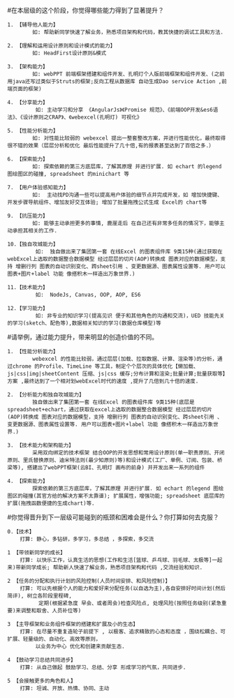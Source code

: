 #在本层级的这个阶段，你觉得哪些能力得到了显著提升？ 
	
	1. 【辅导他人能力】 
			如: 帮助新同学快速了解业务，熟悉项目架构和代码，教其快捷的调试工具和方法.

	2. 【理解和运用设计原则和设计模式的能力】
			如: HeadFirst设计原则&模式 

	3. 【架构能力】 
			如: webPPT 前端框架搭建和组件开发、孔明灯个人版前端框架和组件开发、(之前用java还写过类似于Struts的框架;反向工程从数据库 自动生成Dao service Action ,前端页面的框架)

	4. 【分享能力】
			 如: 主动学习和分享 《AngularJs》《Promise 规范》、《前端OOP开发&es6语法》、《设计原则之CRAP》、《webexcel(孔明灯) 可视化》 

	5. 【性能分析能力】
			如: 对性能比较弱的 webexcel 提出一整套整改方案，并进行性能优化，最终取得很不错的效果（层层分析和优化 最后性能提升了几十倍,有的报表甚至达到了百倍之多.）

	6. 【探索能力】
			如: 探索依赖的第三方底层库，了解其原理 并进行扩展. 如 echart 的legend 图绘图区的碰撞, spreadsheet 的minichart 等

	7. 【用户体验感知能力】
			如:  主动找PD沟通一些可以提高用户体验的细节点并完成开发，如 增加快捷键、开发步骤导航组件、增加友好交互体验; 增加了批量拖拽公式生成 Excel的 chart等

	9. 【抗压能力】
			如: 能够主动承担更多的事情, 鹿崖走后 在自己还有非常多任务的情况下，能够主动承担其相关的工作.

	10.【独自攻城能力】
			 如:  独自做出来了集团第一套 在线Excel 的图表组件库 9类15种(通过获取在webExcel上选取的数据整合数据模型 经过层层的切片(AOP)转换成 图表对应的数据模型，支持 增删行列 图表的自动识别变化、跨sheet引用 、变更数据源、图表属性设置等. 用户可以图表+图片+label 功能 像搭积木一样造出万象世界.)
	
	11.【技术能力】
			 如:  NodeJs, Canvas, OOP, AOP, ES6 
	
	12.【学习能力】
			 如: 非专业的知识学习(提高见识 便于和其他角色的沟通和交流)，UED 技能先关的学习(sketch、配色等),数据相关知识的学习(数据仓库模型)等



#请举例，通过能力提升，带来明显的创造价值的不同。 

	1. 【性能分析能力】
			webexcel 的性能比较弱，通过层层(加载、拉取数据、计算、渲染等)的分析，通过chrome 的Profile、TimeLine 等工具，制定个个层次的具体优化【懒加载、js|css|img|sheetContent 压缩、js|css 缓存;分布计算和渲染;批量计算;批量获取等】方案 ,最终达到了一个相对划webExcel时代的速度 ,提升了几倍到几十倍的速度.

	2. 【分析能力和独自攻城能力】
			独自做出来了集团第一套 在线Excel 的图表组件库 9类15种(底层是 spreadsheet+echart，通过获取在excel上选取的数据整合数据模型 经过层层的切片(AOP)转换成 图表对应的数据模型，支持 增删行列 图表的自动识别变化、跨sheet引用 、变更数据源、图表属性设置等. 用户可以图表+图片+label 功能 像搭积木一样造出万象世界.)

	3. 【技术能力和架构能力】
			采用双向绑定的技术框架 结合OOP的开发思想和常用设计原则(单一职责原则、开闭原则、里氏替换原则、迪米特法则(最少知原则)等)和设计模式(工厂、单例、订阅、包装、桥梁等), 搭建出了webPPT框架(云BI、孔明灯 画布的前身) 并开发出来一系列的组件

	4. 【探索能力】
			探索依赖的第三方底层库，了解其原理 并进行扩展. 如 echart 的legend 图绘图区的碰撞(其官方给的解决方案不太靠谱); 扩展属性，增强功能; spreadsheet 底层库的扩展(拖拽函数便捷的生成chart)等.




#你觉得晋升到下一层级可能碰到的瓶颈和困难会是什么？你打算如何去克服？ 
	
	0.【技术】
		打算: 静心，多钻研，多学习，多总结 ，多探索，多交流

    1 【带领新同学的成长】 
		打算: 以快乐工作，认真生活的思想(工作和生活[篮球、乒乓球、羽毛球、太极等]一起来)带新同学成长; 帮助新人快速了解业务，熟悉项目架构和代码 ,交流经验和知识.

    2 【任务的分配和执行计划的风险控制(人员时间安排、和风险控制)】
    	打算: 可以先根据个人的能力和爱好来分配任务(以自选为主),各自安排好时间计划(然后简评), 树立各阶段里程碑,
    		  定期(根据紧急度 早会、或者周会)检查风险点, 处理风险(按照任务级别(紧急重要)来调整和取舍、人员补位等)

    3 【主导框架和业务组件框架的搭建和扩展及小的生态】
    	打算: 在尽量不重复造轮子前提下 , 以极客、追求精致的心态和态度 ，围绕松耦合、可扩展、轻量级的、自动化、高效等原则，
    		 以业务为中心 优化和创建来贡献生态.

    4 【鼓动学习总结共同进步】
    	打算: 从自己做起 鼓励学习、总结、分享 形成学习的气氛，共同进步.

    5 【会接触更多的角色和人】
    	打算: 坦诚、开放、热情、协同、主动


